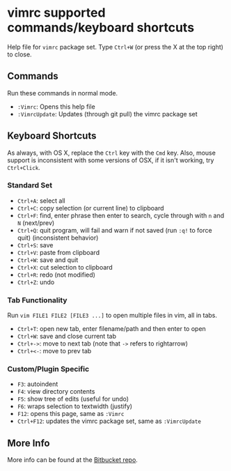 # vimrc supported commands/keyboard shortcuts #

Help file for `vimrc` package set. Type `Ctrl+W` (or press the X at the top
right) to close.

## Commands ##

Run these commands in normal mode.

* `:Vimrc`:			Opens this help file
* `:VimrcUpdate`:	Updates (through git pull) the vimrc package set

## Keyboard Shortcuts ##

As always, with OS X, replace the `Ctrl` key with the `Cmd` key. Also, mouse
support is inconsistent with some versions of OSX, if it isn't working, try
`Ctrl+Click`.

### Standard Set ###

* `Ctrl+A`: 		select all
* `Ctrl+C`: 		copy selection (or current line) to clipboard
* `Ctrl+F`: 		find, enter phrase then enter to search, cycle through with
  `n` and `N` (next/prev)
* `Ctrl+Q`: 		quit program, will fail and warn if not saved (run `:q!` to
  force quit) (inconsistent behavior)
* `Ctrl+S`: 		save
* `Ctrl+V`: 		paste from clipboard
* `Ctrl+W`: 		save and quit
* `Ctrl+X`: 		cut selection to clipboard
* `Ctrl+R`: 		redo (not modified)
* `Ctrl+Z`: 		undo

### Tab Functionality ###

Run `vim FILE1 FILE2 [FILE3 ...]` to open multiple files in vim, all in tabs.

* `Ctrl+T`:			open new tab, enter filename/path and then enter to open
* `Ctrl+W`:			save and close current tab
* `Ctrl+->`:		move to next tab (note that `->` refers to rightarrow)
* `Ctrl+<-`:		move to prev tab

### Custom/Plugin Specific ###

* `F3`:				autoindent
* `F4`:				view directory contents
* `F5`:				show tree of edits (useful for undo)
* `F6`:				wraps selection to textwidth (justify)
* `F12`:			opens this page, same as `:Vimrc`
* `Ctrl+F12`:		updates the vimrc package set, same as `:VimrcUpdate`

## More Info ##

More info can be found at the [Bitbucket repo](http://bitbucket.org/4U6U57/vimrc).
